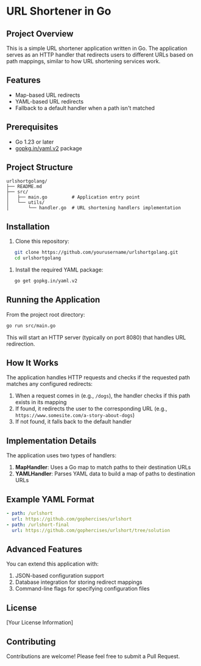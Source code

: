 # URL Shortener in Go
## Project Overview
This is a simple URL shortener application written in Go. The application serves as an HTTP handler that redirects users to different URLs based on path mappings, similar to how URL shortening services work.
## Features
- Map-based URL redirects
- YAML-based URL redirects
- Fallback to a default handler when a path isn't matched

## Prerequisites
- Go 1.23 or later
- [gopkg.in/yaml.v2](https://github.com/go-yaml/yaml) package

## Project Structure
``` 
urlshortgolang/
├── README.md
├── src/
│   ├── main.go         # Application entry point
│   └── utils/
│       └── handler.go  # URL shortening handlers implementation
```
## Installation
1. Clone this repository:
``` bash
   git clone https://github.com/yourusername/urlshortgolang.git
   cd urlshortgolang
```
1. Install the required YAML package:
``` bash
   go get gopkg.in/yaml.v2
```
## Running the Application
From the project root directory:
``` bash
go run src/main.go
```
This will start an HTTP server (typically on port 8080) that handles URL redirection.
## How It Works
The application handles HTTP requests and checks if the requested path matches any configured redirects:
1. When a request comes in (e.g., `/dogs`), the handler checks if this path exists in its mapping
2. If found, it redirects the user to the corresponding URL (e.g., `https://www.somesite.com/a-story-about-dogs`)
3. If not found, it falls back to the default handler

## Implementation Details
The application uses two types of handlers:
1. **MapHandler**: Uses a Go map to match paths to their destination URLs
2. **YAMLHandler**: Parses YAML data to build a map of paths to destination URLs

## Example YAML Format
``` yaml
- path: /urlshort
  url: https://github.com/gophercises/urlshort
- path: /urlshort-final
  url: https://github.com/gophercises/urlshort/tree/solution
```
## Advanced Features
You can extend this application with:
1. JSON-based configuration support
2. Database integration for storing redirect mappings
3. Command-line flags for specifying configuration files

## License
[Your License Information]
## Contributing
Contributions are welcome! Please feel free to submit a Pull Request.
